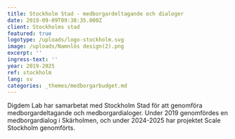 ```yaml
---
title: Stockholm Stad - medborgardeltagande och dialoger
date: 2019-09-09T09:38:35.000Z
client: Stockholms stad
featured: true
logotype: /uploads/logo-stockholm.svg
image: /uploads/Namnlös design(2).png
excerpt: ''
ingress-text: ''
year: 2019-2025
ref: stockholm
lang: sv
categories: _themes/medborgarbudget.md
---
```


Digdem Lab har samarbetat med Stockholm Stad för att genomföra medborgardeltagande och medborgardialoger. Under 2019 genomfördes en medborgardialog i Skärholmen, och under 2024-2025 har projektet Scale Stockholm genomförts. 
